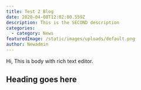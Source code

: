 ```yaml
---
title: Test 2 Blog
date: 2020-04-08T12:02:00.559Z
description: This is the SECOND description
categories:
  - category: News
featuredImage: /static/images/uploads/default.png
author: Newadmin
---
```

Hi, This is body with rich text editor. 

## Heading goes here